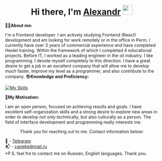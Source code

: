 <h1 align="center">Hi there, I'm <a href="https://ru.hexlet.io/u/canekg" target="_blank">Alexandr</a> 
<img src="https://github.com/blackcater/blackcater/raw/main/images/Hi.gif" height="32"/></h1>

👨‍🚀**About me:**

I'm a Frontend developer. I am actively studying Frontend (React) development and am looking for work remotely or in the office in Perm. I currently have over 3 years of commercial experience and have completed Hexlet training. Within the framework of which I completed 4 educational projects. Before IT, I worked as a leading engineer in the oil industry. I like programming. I devote myself completely to this direction. I have a great desire to get a job in an excellent company that will allow me to develop much faster, improve my level as a programmer, and also contribute to the company.
📚**Knowledge and Proficiency:**

[![My Skills](https://skillicons.dev/icons?i=js,ts,react,redux,jest,babel,bash,vscode,git,jquery,nodejs,webpack,vite,html,css,bootstrap)](https://skillicons.dev)

🚀**My Motivation:**

I am an open person, focused on achieving results and goals. I have excellent self-organization skills and a strong desire to explore new areas in order to develop not only technically, but also culturally as a person. The field of interface development and programming really interests me.

<p align="center">
  Thank you for reaching out to me. Contact information below:
</p>

  📱 - [Telegram](https://t.me/Canekg)\
  📬 - canekg@mail.ru\
  *P.S. feel fre to contact me on Russian, English languages. Thank you.
